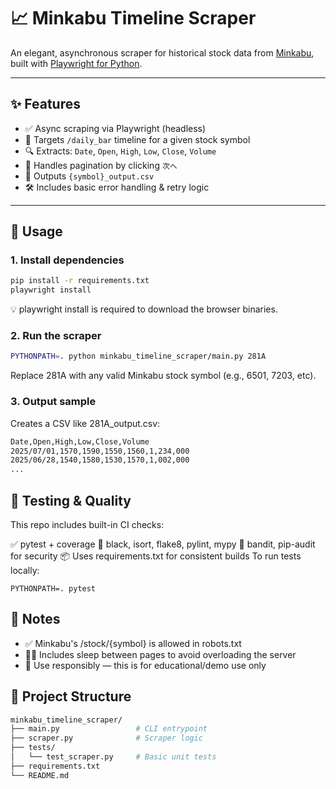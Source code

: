 # 📈 Minkabu Timeline Scraper

An elegant, asynchronous scraper for historical stock data from [Minkabu](https://minkabu.jp/), built with [Playwright for Python](https://playwright.dev/python/).

---

## ✨ Features

- ✅ Async scraping via Playwright (headless)
- 📄 Targets `/daily_bar` timeline for a given stock symbol
- 🔍 Extracts: `Date`, `Open`, `High`, `Low`, `Close`, `Volume`
- 🔁 Handles pagination by clicking `次へ`
- 💾 Outputs `{symbol}_output.csv`
- 🛠 Includes basic error handling & retry logic

---

## 🚀 Usage

### 1. Install dependencies

```bash
pip install -r requirements.txt
playwright install
```

💡 playwright install is required to download the browser binaries.

### 2. Run the scraper
```bash
PYTHONPATH=. python minkabu_timeline_scraper/main.py 281A
```
Replace 281A with any valid Minkabu stock symbol (e.g., 6501, 7203, etc).

### 3. Output sample

Creates a CSV like 281A_output.csv:

```bash
Date,Open,High,Low,Close,Volume
2025/07/01,1570,1590,1550,1560,1,234,000
2025/06/28,1540,1580,1530,1570,1,002,000
...
```

## 🧪 Testing & Quality

This repo includes built-in CI checks:

✅ pytest + coverage
🎨 black, isort, flake8, pylint, mypy
🔐 bandit, pip-audit for security
📦 Uses requirements.txt for consistent builds
To run tests locally:

```
PYTHONPATH=. pytest
```

## 📄 Notes

- ✅ Minkabu's /stock/{symbol} is allowed in robots.txt
- 🧘‍♂️ Includes sleep between pages to avoid overloading the server
- 🚫 Use responsibly — this is for educational/demo use only

## 📂 Project Structure

```bash
minkabu_timeline_scraper/
├── main.py                 # CLI entrypoint
├── scraper.py              # Scraper logic
├── tests/
│   └── test_scraper.py     # Basic unit tests
├── requirements.txt
└── README.md
```
